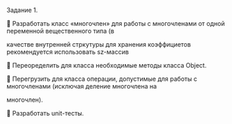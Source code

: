 Задание 1.

 Разработать класс «многочлен» для работы с многочленами от одной переменной вещественного типа (в 

качестве внутренней стркутуры для хранения коэффициетов рекомендуется использовать sz-массив

 Переоределить для класса необходимые методы класса Object.

 Перегрузить для класса операции, допустимые для работы с многочленами (исключая деление многочлена на 

многочлен).

 Разработать unit-тесты.

